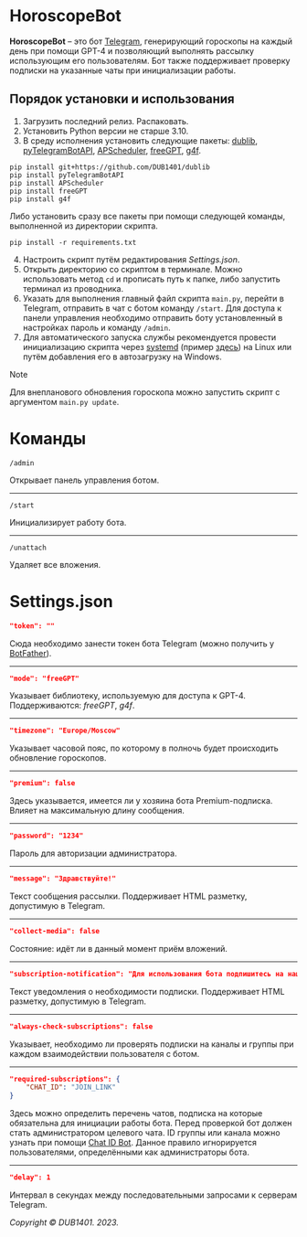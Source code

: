 # HoroscopeBot
**HoroscopeBot** – это бот [Telegram](https://telegram.org/), генерирующий гороскопы на каждый день при помощи GPT-4 и позволяющий выполнять рассылку использующим его пользователям. Бот также поддерживает проверку подписки на указанные чаты при инициализации работы.

## Порядок установки и использования
1. Загрузить последний релиз. Распаковать.
2. Установить Python версии не старше 3.10.
3. В среду исполнения установить следующие пакеты: [dublib](https://github.com/DUB1401/dublib), [pyTelegramBotAPI](https://github.com/eternnoir/pyTelegramBotAPI?ysclid=loq3f2bmuz181940716), [APScheduler](https://github.com/agronholm/apscheduler), [freeGPT](https://github.com/Ruu3f/freeGPT), [g4f](https://github.com/xtekky/gpt4free).
```
pip install git+https://github.com/DUB1401/dublib
pip install pyTelegramBotAPI
pip install APScheduler
pip install freeGPT
pip install g4f
```
Либо установить сразу все пакеты при помощи следующей команды, выполненной из директории скрипта.
```
pip install -r requirements.txt
```
4. Настроить скрипт путём редактирования _Settings.json_.
5. Открыть директорию со скриптом в терминале. Можно использовать метод `cd` и прописать путь к папке, либо запустить терминал из проводника.
6. Указать для выполнения главный файл скрипта `main.py`, перейти в Telegram, отправить в чат с ботом команду `/start`. Для доступа к панели управления необходимо отправить боту установленный в настройках пароль и команду `/admin`.
7. Для автоматического запуска службы рекомендуется провести инициализацию скрипта через [systemd](https://github.com/systemd/systemd) (пример [здесь](https://github.com/DUB1401/HoroscopeBot/tree/main/systemd)) на Linux или путём добавления его в автозагрузку на Windows.

> [!NOTE]  
> Для внепланового обновления гороскопа можно запустить скрипт с аргументом `main.py update`.

# Команды
```
/admin
```
Открывает панель управления ботом.
___
```
/start
```
Инициализирует работу бота.
___
```
/unattach
```
Удаляет все вложения.

# Settings.json
```JSON
"token": ""
```
Сюда необходимо занести токен бота Telegram (можно получить у [BotFather](https://t.me/BotFather)).
___
```JSON
"mode": "freeGPT"
```
Указывает библиотеку, используемую для доступа к GPT-4. Поддерживаются: _freeGPT_, _g4f_.
___
```JSON
"timezone": "Europe/Moscow"
```
Указывает часовой пояс, по которому в полночь будет происходить обновление гороскопов.
___

```JSON
"premium": false
```
Здесь указывается, имеется ли у хозяина бота Premium-подписка. Влияет на максимальную длину сообщения.
___
```JSON
"password": "1234"
```
Пароль для авторизации администратора.
___
```JSON
"message": "Здравствуйте!"
```
Текст сообщения рассылки. Поддерживает HTML разметку, допустимую в Telegram.
___
```JSON
"collect-media": false
```
Состояние: идёт ли в данный момент приём вложений.
___
```JSON
"subscription-notification": "Для использования бота подпишитесь на наши чаты."
```
Текст уведомления о необходимости подписки. Поддерживает HTML разметку, допустимую в Telegram.
___
```JSON
"always-check-subscriptions": false
```
Указывает, необходимо ли проверять подписки на каналы и группы при каждом взаимодействии пользователя с ботом.
___
```JSON
"required-subscriptions": {
	"CHAT_ID": "JOIN_LINK"
}
```
Здесь можно определить перечень чатов, подписка на которые обязательна для инициации работы бота. Перед проверкой бот должен стать администратором целевого чата. ID группы или канала можно узнать при помощи [Chat ID Bot](https://t.me/chat_id_echo_bot). Данное правило игнорируется пользователями, определёнными как администраторы бота.
___
```JSON
"delay": 1
```
Интервал в секундах между последовательными запросами к серверам Telegram.

_Copyright © DUB1401. 2023._
